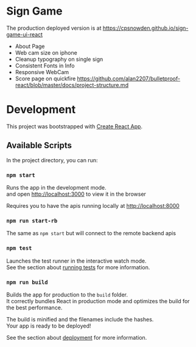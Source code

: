 # Sign Game

The production deployed version is at https://cpsnowden.github.io/sign-game-ui-react

- About Page
- Web cam size on iphone
- Cleanup typography on single sign
- Consistent Fonts in Info
- Responsive WebCam
- Score page on quickfire
https://github.com/alan2207/bulletproof-react/blob/master/docs/project-structure.md
# Development

This project was bootstrapped with [Create React App](https://github.com/facebook/create-react-app).

## Available Scripts

In the project directory, you can run:

### `npm start`

Runs the app in the development mode.\
and open [http://localhost:3000](http://localhost:3000) to view it in the browser

Requires you to have the apis running locally at [http://localhost:8000](http://localhost:8000)

### `npm run start-rb`

The same as `npm start` but will connect to the remote backend apis

### `npm test`

Launches the test runner in the interactive watch mode.\
See the section about [running tests](https://facebook.github.io/create-react-app/docs/running-tests) for more information.

### `npm run build`

Builds the app for production to the `build` folder.\
It correctly bundles React in production mode and optimizes the build for the best performance.

The build is minified and the filenames include the hashes.\
Your app is ready to be deployed!

See the section about [deployment](https://facebook.github.io/create-react-app/docs/deployment) for more information.
